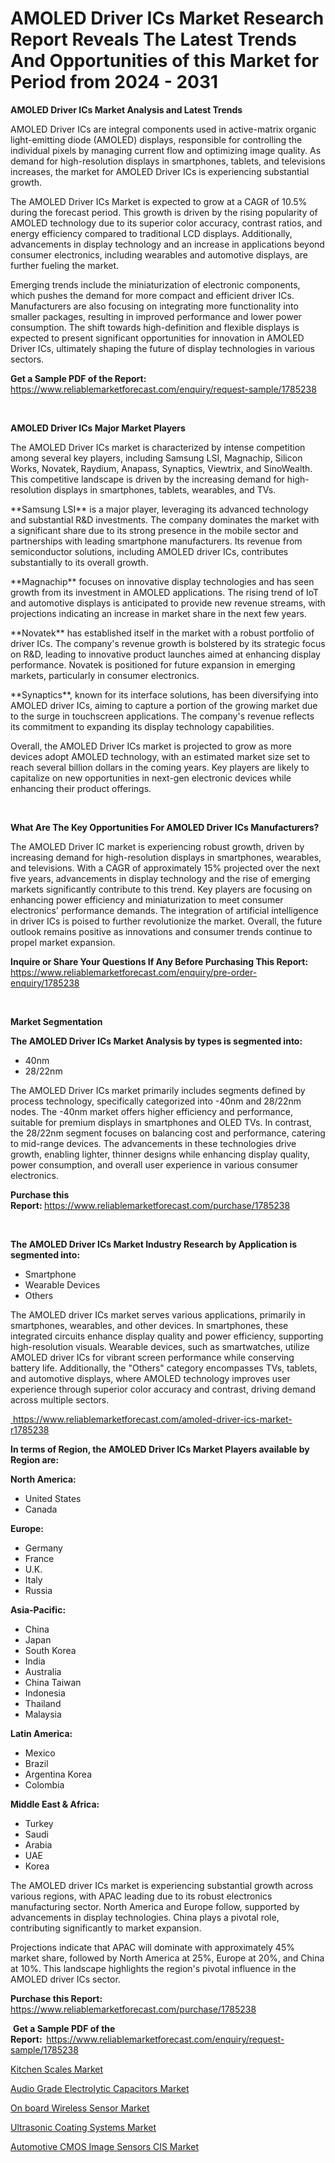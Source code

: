 <p><h1>AMOLED Driver ICs Market Research Report Reveals The Latest Trends And Opportunities of this Market for Period from 2024 - 2031</h1></p><p><strong>AMOLED Driver ICs Market Analysis and Latest Trends</strong></p>
<p><p>AMOLED Driver ICs are integral components used in active-matrix organic light-emitting diode (AMOLED) displays, responsible for controlling the individual pixels by managing current flow and optimizing image quality. As demand for high-resolution displays in smartphones, tablets, and televisions increases, the market for AMOLED Driver ICs is experiencing substantial growth.</p><p>The AMOLED Driver ICs Market is expected to grow at a CAGR of 10.5% during the forecast period. This growth is driven by the rising popularity of AMOLED technology due to its superior color accuracy, contrast ratios, and energy efficiency compared to traditional LCD displays. Additionally, advancements in display technology and an increase in applications beyond consumer electronics, including wearables and automotive displays, are further fueling the market.</p><p>Emerging trends include the miniaturization of electronic components, which pushes the demand for more compact and efficient driver ICs. Manufacturers are also focusing on integrating more functionality into smaller packages, resulting in improved performance and lower power consumption. The shift towards high-definition and flexible displays is expected to present significant opportunities for innovation in AMOLED Driver ICs, ultimately shaping the future of display technologies in various sectors.</p></p>
<p><strong>Get a Sample PDF of the Report:&nbsp;</strong> <a href="https://www.reliablemarketforecast.com/enquiry/request-sample/1785238?utm_campaign=1437&utm_medium=2&utm_source=Github&utm_content=ia&utm_term=13102024&utm_id=amoled-driver-ics">https://www.reliablemarketforecast.com/enquiry/request-sample/1785238</a></p>
<p>&nbsp;</p>
<p><strong>AMOLED Driver ICs Major Market Players</strong></p>
<p><p>The AMOLED Driver ICs market is characterized by intense competition among several key players, including Samsung LSI, Magnachip, Silicon Works, Novatek, Raydium, Anapass, Synaptics, Viewtrix, and SinoWealth. This competitive landscape is driven by the increasing demand for high-resolution displays in smartphones, tablets, wearables, and TVs.</p><p>**Samsung LSI** is a major player, leveraging its advanced technology and substantial R&D investments. The company dominates the market with a significant share due to its strong presence in the mobile sector and partnerships with leading smartphone manufacturers. Its revenue from semiconductor solutions, including AMOLED driver ICs, contributes substantially to its overall growth.</p><p>**Magnachip** focuses on innovative display technologies and has seen growth from its investment in AMOLED applications. The rising trend of IoT and automotive displays is anticipated to provide new revenue streams, with projections indicating an increase in market share in the next few years.</p><p>**Novatek** has established itself in the market with a robust portfolio of driver ICs. The company's revenue growth is bolstered by its strategic focus on R&D, leading to innovative product launches aimed at enhancing display performance. Novatek is positioned for future expansion in emerging markets, particularly in consumer electronics.</p><p>**Synaptics**, known for its interface solutions, has been diversifying into AMOLED driver ICs, aiming to capture a portion of the growing market due to the surge in touchscreen applications. The company's revenue reflects its commitment to expanding its display technology capabilities.</p><p>Overall, the AMOLED Driver ICs market is projected to grow as more devices adopt AMOLED technology, with an estimated market size set to reach several billion dollars in the coming years. Key players are likely to capitalize on new opportunities in next-gen electronic devices while enhancing their product offerings.</p></p>
<p>&nbsp;</p>
<p><strong>What Are The Key Opportunities For AMOLED Driver ICs Manufacturers?</strong></p>
<p><p>The AMOLED Driver IC market is experiencing robust growth, driven by increasing demand for high-resolution displays in smartphones, wearables, and televisions. With a CAGR of approximately 15% projected over the next five years, advancements in display technology and the rise of emerging markets significantly contribute to this trend. Key players are focusing on enhancing power efficiency and miniaturization to meet consumer electronics' performance demands. The integration of artificial intelligence in driver ICs is poised to further revolutionize the market. Overall, the future outlook remains positive as innovations and consumer trends continue to propel market expansion.</p></p>
<p><strong>Inquire or Share Your Questions If Any Before Purchasing This Report:</strong> <a href="https://www.reliablemarketforecast.com/enquiry/pre-order-enquiry/1785238?utm_campaign=1437&utm_medium=2&utm_source=Github&utm_content=ia&utm_term=13102024&utm_id=amoled-driver-ics">https://www.reliablemarketforecast.com/enquiry/pre-order-enquiry/1785238</a></p>
<p>&nbsp;</p>
<p><strong>Market Segmentation</strong></p>
<p><strong>The AMOLED Driver ICs Market Analysis by types is segmented into:</strong></p>
<p><ul><li>40nm</li><li>28/22nm</li></ul></p>
<p><p>The AMOLED Driver ICs market primarily includes segments defined by process technology, specifically categorized into -40nm and 28/22nm nodes. The -40nm market offers higher efficiency and performance, suitable for premium displays in smartphones and OLED TVs. In contrast, the 28/22nm segment focuses on balancing cost and performance, catering to mid-range devices. The advancements in these technologies drive growth, enabling lighter, thinner designs while enhancing display quality, power consumption, and overall user experience in various consumer electronics.</p></p>
<p><strong>Purchase this Report:&nbsp;</strong><a href="https://www.reliablemarketforecast.com/purchase/1785238?utm_campaign=1437&utm_medium=2&utm_source=Github&utm_content=ia&utm_term=13102024&utm_id=amoled-driver-ics">https://www.reliablemarketforecast.com/purchase/1785238</a></p>
<p>&nbsp;</p>
<p><strong>The AMOLED Driver ICs Market Industry Research by Application is segmented into:</strong></p>
<p><ul><li>Smartphone</li><li>Wearable Devices</li><li>Others</li></ul></p>
<p><p>The AMOLED driver ICs market serves various applications, primarily in smartphones, wearables, and other devices. In smartphones, these integrated circuits enhance display quality and power efficiency, supporting high-resolution visuals. Wearable devices, such as smartwatches, utilize AMOLED driver ICs for vibrant screen performance while conserving battery life. Additionally, the "Others" category encompasses TVs, tablets, and automotive displays, where AMOLED technology improves user experience through superior color accuracy and contrast, driving demand across multiple sectors.</p></p>
<p><a href="https://www.reliablemarketforecast.com/amoled-driver-ics-market-r1785238?utm_campaign=1437&utm_medium=2&utm_source=Github&utm_content=ia&utm_term=13102024&utm_id=amoled-driver-ics">&nbsp;https://www.reliablemarketforecast.com/amoled-driver-ics-market-r1785238</a></p>
<p><strong>In terms of Region, the AMOLED Driver ICs Market Players available by Region are:</strong></p>
<p>
    <p> <strong> North America: </strong>
        <ul>
            <li>United States</li>
            <li>Canada</li>
        </ul>
        </p> 
    <p> <strong> Europe: </strong>
        <ul>
            <li>Germany</li>
            <li>France</li>
            <li>U.K.</li>
            <li>Italy</li>
            <li>Russia</li>
        </ul>
        </p> 
    <p> <strong> Asia-Pacific: </strong>
        <ul>
            <li>China</li>
            <li>Japan</li>
            <li>South Korea</li>
            <li>India</li>
            <li>Australia</li>
            <li>China Taiwan</li>
            <li>Indonesia</li>
            <li>Thailand</li>
            <li>Malaysia</li>
        </ul>
        </p> 
    <p> <strong> Latin America: </strong>
        <ul>
            <li>Mexico</li>
            <li>Brazil</li>
            <li>Argentina Korea</li>
            <li>Colombia</li>
        </ul>
        </p> 
    <p> <strong> Middle East & Africa: </strong>
        <ul>
            <li>Turkey</li>
            <li>Saudi</li>
            <li>Arabia</li>
            <li>UAE</li>
            <li>Korea</li>
        </ul>
    </p>
    </p>
<p><p>The AMOLED driver ICs market is experiencing substantial growth across various regions, with APAC leading due to its robust electronics manufacturing sector. North America and Europe follow, supported by advancements in display technologies. China plays a pivotal role, contributing significantly to market expansion. </p><p>Projections indicate that APAC will dominate with approximately 45% market share, followed by North America at 25%, Europe at 20%, and China at 10%. This landscape highlights the region's pivotal influence in the AMOLED driver ICs sector.</p></p>
<p><strong>Purchase this Report: </strong><a href="https://www.reliablemarketforecast.com/purchase/1785238?utm_campaign=1437&utm_medium=2&utm_source=Github&utm_content=ia&utm_term=13102024&utm_id=amoled-driver-ics">https://www.reliablemarketforecast.com/purchase/1785238</a></p>
<p>&nbsp;<strong>Get a Sample PDF of the Report:&nbsp;&nbsp;</strong><a href="https://www.reliablemarketforecast.com/enquiry/request-sample/1785238?utm_campaign=1437&utm_medium=2&utm_source=Github&utm_content=ia&utm_term=13102024&utm_id=amoled-driver-ics">https://www.reliablemarketforecast.com/enquiry/request-sample/1785238</a></p>
<p><strong></strong></p>
<p><p><a href="https://issuu.com/reportprime-2/docs/kitchen-scales-market-size-2030.ppt_7b4fce6c16107b?utm_campaign=1437&utm_medium=2&utm_source=Github&utm_content=ia&utm_term=13102024&utm_id=amoled-driver-ics">Kitchen Scales Market</a></p><p><a href="https://github.com/lavenaz9fufin/Market-Research-Report-List-1/blob/main/audio-grade-electrolytic-capacitors-market.md?utm_campaign=1437&utm_medium=2&utm_source=Github&utm_content=ia&utm_term=13102024&utm_id=amoled-driver-ics">Audio Grade Electrolytic Capacitors Market</a></p><p><a href="https://www.linkedin.com/pulse/board-wireless-sensor-market-evolution-global-trends-regional-sey6f?utm_campaign=1437&utm_medium=2&utm_source=Github&utm_content=ia&utm_term=13102024&utm_id=amoled-driver-ics">On board Wireless Sensor Market</a></p><p><a href="https://issuu.com/reportprime-2/docs/ultrasonic-coating-systems-market-s_047ffa003bed2b?utm_campaign=1437&utm_medium=2&utm_source=Github&utm_content=ia&utm_term=13102024&utm_id=amoled-driver-ics">Ultrasonic Coating Systems Market</a></p><p><a href="https://www.linkedin.com/pulse/automotive-cmos-image-sensors-cis-landscape-product-spectrum-p8ecc?utm_campaign=1437&utm_medium=2&utm_source=Github&utm_content=ia&utm_term=13102024&utm_id=amoled-driver-ics">Automotive CMOS Image Sensors CIS Market</a></p></p>